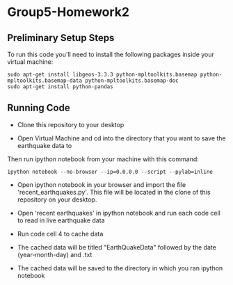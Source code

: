Group5-Homework2
================

Preliminary Setup Steps
-----------------------
To run this code you'll need to install the following packages
inside your virtual machine:

    sudo apt-get install libgeos-3.3.3 python-mpltoolkits.basemap python-mpltoolkits.basemap-data python-mpltoolkits.basemap-doc
    sudo apt-get install python-pandas

Running Code
-------------

* Clone this repository to your desktop

* Open Virtual Machine and cd into the directory that you want to save the earthquake data to

Then run ipython notebook from your machine with this command:

    ipython notebook --no-browser --ip=0.0.0.0 --script --pylab=inline

* Open ipython notebook in your browser and import the file 'recent_earthquakes.py'. This file will be located in the clone of this repository on your desktop. 

* Open 'recent earthquakes' in ipython notebook and run each code cell to read in live earthquake data

* Run code cell 4 to cache data

* The cached data will be titled "EarthQuakeData" followed by the date (year-month-day) and .txt

* The cached data will be saved to the directory in which you ran ipython notebook
